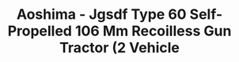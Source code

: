 ---
layout: product
title: "Aoshima - Jgsdf Type 60 Self-Propelled 106 Mm Recoilless Gun Tractor (2 Vehicle"
price: "TBA" 
desc: "N/A"
img_path: "/assets/img/AO07969.jpg"
brand: "N/A"
available: false
special_offer: false
new: false
soon: false
cat: "010000"
subcat: "013700"
subsubcat: "0N/A"
sifra: "AO07969"
popular: true
---